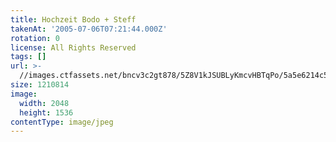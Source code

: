 ```yaml
---
title: Hochzeit Bodo + Steff
takenAt: '2005-07-06T07:21:44.000Z'
rotation: 0
license: All Rights Reserved
tags: []
url: >-
  //images.ctfassets.net/bncv3c2gt878/5Z8V1kJSUBLyKmcvHBTqPo/5a5e6214c523e243d55ad0f32c4d97b8/hochzeit-bodo--steff_4560370574_o
size: 1210814
image:
  width: 2048
  height: 1536
contentType: image/jpeg
---
```


